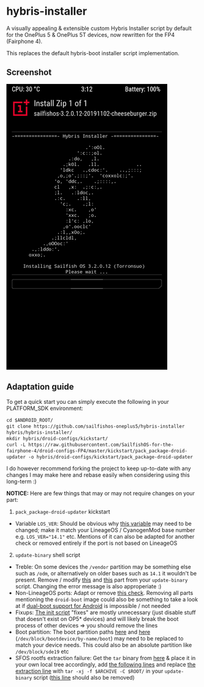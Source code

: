# hybris-installer
A visually appealing & extensible custom Hybris Installer script by default for the OnePlus 5 & OnePlus 5T devices, now rewritten for the FP4 (Fairphone 4).

This replaces the default hybris-boot installer script implementation.

## Screenshot

![Hybris Installer TWRP](screenshots/hybris-installer-twrp.png "Hybris Installer in action | TWRP")

## Adaptation guide

To get a quick start you can simply execute the following in your PLATFORM_SDK environment:
```
cd $ANDROID_ROOT/
git clone https://github.com/sailfishos-oneplus5/hybris-installer hybris/hybris-installer/
mkdir hybris/droid-configs/kickstart/
curl -L https://raw.githubusercontent.com/SailfishOS-for-the-fairphone-4/droid-configs-FP4/master/kickstart/pack_package-droid-updater -o hybris/droid-configs/kickstart/pack_package-droid-updater
```

I do however recommend forking the project to keep up-to-date with any changes I may make here and rebase easily when considering using this long-term :)

**NOTICE:** Here are few things that may or may not require changes on your part:

1. `pack_package-droid-updater` kickstart
- Variable `LOS_VER`: Should be obvious why [this variable](https://git.io/Je2ky) may need to be changed; make it match your LineageOS / CyanogenMod base number e.g. `LOS_VER="14.1"` etc. Mentions of it can also be adapted for another check or removed entirely if the port is not based on LineageOS

2. `update-binary` shell script
- Treble: On some devices the `/vendor` partition may be something else such as `/odm`, or alternatively on older bases such as `14.1` it wouldn't be present. Remove / modify [this](https://git.io/Je2JF) and [this](https://git.io/Je2JA) part from your `update-binary` script. Changing the error message is also approperiate :)
- Non-LineageOS ports: Adapt or remove [this check](https://git.io/Je2Jp). Removing all parts mentioning the `droid-boot` image could also be something to take a look at if [dual-boot support for Android](https://github.com/sailfishos-oneplus5/boot-switcher) is impossible / not needed
- Fixups: [The init script](https://git.io/Je2Tq) "fixes" are mostly unnecessary (just disable stuff that doesn't exist on OP5* devices) and will likely break the boot process of other devices => you should remove the lines
- Boot partition: The boot partition paths [here](https://git.io/Je2ki) and [here](https://git.io/Je2kP) (`/dev/block/bootdevice/by-name/boot`) may need to be replaced to match your device needs. This could also be an absolute partition like `/dev/block/sde19` etc
- SFOS rootfs extraction failure: Get the `tar` binary from [here](https://github.com/sailfishos-oneplus5/hybris-installer/tree/8b90aa2536a61a571c0feb87ecd24bc9766ff251/hybris-installer) & place it in your own local tree accordingly, add [the following lines](https://git.io/Je2JX) and replace [the extraction line](https://git.io/Je2TV) with `tar -xj -f $ARCHIVE -C $ROOT/` in your `update-binary` script ([this line](https://git.io/Je2T0) should also be removed)
